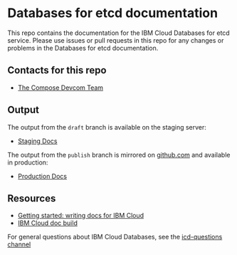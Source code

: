 # Databases for etcd documentation 

This repo contains the documentation for the IBM Cloud Databases for etcd service. Please use issues or pull requests in this repo for any changes or problems in the Databases for etcd documentation.

## Contacts for this repo

- [The Compose Devcom Team](https://github.ibm.com/orgs/cloud-docs/teams/compose-devcom)

## Output

The output from the `draft` branch is available on the staging server: 

- [Staging Docs](https://test.cloud.ibm.com/docs/services/databases-for-etcd)

The output from the `publish` branch is mirrored on [github.com](https://github.com/ibm-cloud-docs/databases-for-etcd) and available in production:
- [Production Docs](https://cloud.ibm.com/docs/services/databases-for-etcd)

## Resources

- [Getting started: writing docs for IBM Cloud](https://test.cloud.ibm.com/docs/developing/writing?topic=writing-get-started-onboarding)
- [IBM Cloud doc build](https://test.cloud.ibm.com/docs/developing/writing?topic=writing-get-start-docbuilds)

For general questions about IBM Cloud Databases, see the [icd-questions channel](https://ibm-cloudplatform.slack.com/messages/C534XRCF3/)
